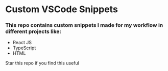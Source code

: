 # Custom VSCode Snippets

### This repo contains custom snippets I made for my workflow in different projects like:

- React JS
- TypeScript
- HTML

Star this repo if you find this useful
